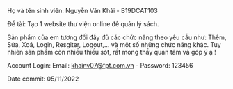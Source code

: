 Họ và tên sinh viên: Nguyễn Văn Khải - B19DCAT103

Đề tài: Tạo 1 website thư viện online để quản lý sách.

Sản phẩm của em tương đối đầy đủ các chức năng theo yêu cầu như: Thêm, Sửa, Xoá, Login, Resgiter, Logout,... và một số những chức năng khác. 
Tuy nhiên sản phẩm còn nhiều thiếu sót, rất mong thầy quan tâm và góp ý ạ !

Account Login: 
    Email:      khainv07@fpt.com.vn  -  Password:   123456

Date commit: 05/11/2022